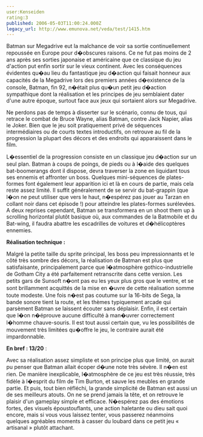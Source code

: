 ```yaml
---
user:Kenseiden
rating:3
published: 2006-05-03T11:00:24.000Z
legacy_url: http://www.emunova.net/veda/test/1415.htm
---
```

Batman sur Megadrive eut la malchance de voir sa sortie continuellement repoussée en Europe pour d�obscures raisons. Ce ne fut pas moins de 2 ans après ses sorties japonaise et américaine que ce classique du jeu d'action put enfin sortir sur le vieux continent. Avec les conséquences évidentes qu�au lieu du fantastique jeu d�action qui faisait honneur aux capacités de la Megadrive lors des premiers années d�existence de la console, Batman, fin 92, n�était plus qu�un petit jeu d�action sympathique dont la réalisation et les principes de jeu semblaient dater d'une autre époque, surtout face aux jeux qui sortaient alors sur Megadrive.  

  

Ne perdons pas de temps à disserter sur le scénario, connu de tous, qui retrace le combat de Bruce Wayne, alias Batman, contre Jack Napier, alias le Joker. Bien que le jeu soit pratiquement privé de séquences intermédiaires ou de courts textes introductifs, on retrouve au fil de la progression la plupart des décors et des endroits qui apparaissent dans le film.   

  

L�essentiel de la progression consiste en un classique jeu d�action sur un seul plan. Batman à coups de poings, de pieds ou à l�aide des quelques bat-boomerangs dont il dispose, devra traverser la zone en liquidant tous ses ennemis et affronter un boss. Quelques mini-séquences de plates-formes font également leur apparition ici et là en cours de partie, mais cela reste assez limité. Il suffit généralement de se servir du bat-grappin (que l�on ne peut utiliser que vers le haut, n�espérez pas jouer au Tarzan en collant noir dans cet épisode !) pour atteindre les plates-formes surélevées. A deux reprises cependant, Batman se transformera en un shoot them up à scrolling horizontal plutôt basique où, aux commandes de la Batmobile et du Bat-wing, il faudra abattre les escadrilles de voitures et d�hélicoptères ennemies.  

  

**Réalisation technique :**   

Malgré la petite taille du sprite principal, les boss peu impressionnants et le côté très sombre des décors, la réalisation de Batman est plus que satisfaisante, principalement parce que l�atmosphère gothico-industrielle de Gotham City a été parfaitement retranscrite dans cette version. Les petits gars de Sunsoft n�ont pas eu les yeux plus gros que le ventre, et se sont brillamment acquittés de la mise en �uvre de cette réalisation somme toute modeste. Une fois n�est pas coutume sur la 16-bits de Sega, la bande sonore tient la route, et les thèmes typiquement arcade qui parsèment Batman se laissent écouter sans déplaisir. Enfin, il est certain que l�on n�éprouve aucune difficulté à man�uvrer correctement l�homme chauve-souris. Il est tout aussi certain que, vu les possibilités de mouvement très limitées qu�offre le jeu, le contraire aurait été impardonnable.   

  

**En bref : 13/20** :  

Avec sa réalisation assez simpliste et son principe plus que limité, on aurait pu penser que Batman allait écoper d�une note très sévère. Il n�en est rien. De manière inexplicable, l�atmosphère de ce jeu est très réussie, très fidèle à l�esprit du film de Tim Burton, et sauve les meubles en grande partie. Et puis, tout bien réfléchi, la grande simplicité de Batman est aussi un de ses meilleurs atouts. On ne se prend jamais la tête, et on retrouve le plaisir d'un gameplay simple et efficace. N�espérez pas des émotions fortes, des visuels époustouflants, une action haletante ou dieu sait quoi encore, mais si vous vous laissez tenter, vous passerez néanmoins quelques agréables moments à casser du loubard dans ce petit jeu « artisanal » plutôt attachant.